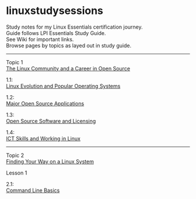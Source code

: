 # linuxstudysessions
Study notes for my Linux Essentials certification journey.  
Guide follows LPI Essentials Study Guide.  
See Wiki for important links.  
Browse pages by topics as layed out in study guide.

---

Topic 1  
[The Linux Community and a Career in Open Source](https://github.com/bullintheserver/linuxstudysessions/blob/main/topic1.md#topic-1)

1.1:  
[Linux Evolution and Popular Operating Systems](https://github.com/bullintheserver/linuxstudysessions/blob/main/topic1.md#11)

1.2:  
[Major Open Source Applications](https://github.com/bullintheserver/linuxstudysessions/blob/main/topic1.md#12)

1.3:  
[Open Source Software and Licensing](https://github.com/bullintheserver/linuxstudysessions/blob/main/topic1.md#13)

1.4:  
[ICT Skills and Working in Linux](https://github.com/bullintheserver/linuxstudysessions/blob/main/topic1.md#14)

---

Topic 2  
[Finding Your Way on a Linux System](https://github.com/bullintheserver/linuxstudysessions/blob/main/topic2.md#topic-2)

Lesson 1  

2.1:  
[Command Line Basics](https://github.com/bullintheserver/linuxstudysessions/blob/main/topic2.md#21)

